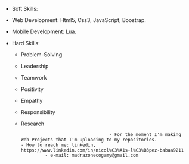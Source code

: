 - Soft Skills:
- Web Development: Html5, Css3, JavaScript, Boostrap.
- Mobile Development: Lua.

- Hard Skills:
   - Problem-Solving
   - Leadership
   - Teamwork
   - Positivity
   - Empathy
   - Responsibility
   - Research
                                              
                                              
                                          - For the moment I'm making Web Projects that I'm uploading to my repositories.
         - How to reach me: linkedin, https://www.linkedin.com/in/nicol%C3%A1s-l%C3%B3pez-babaa9211
                  - e-mail: madrazonecogamy@gmail.com
